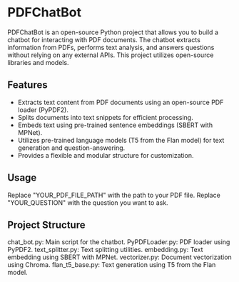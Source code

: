# PDFChatBot

PDFChatBot is an open-source Python project that allows you to build a chatbot for interacting with PDF documents. The chatbot extracts information from PDFs, performs text analysis, and answers questions without relying on any external APIs. This project utilizes open-source libraries and models.

## Features

- Extracts text content from PDF documents using an open-source PDF loader (PyPDF2).
- Splits documents into text snippets for efficient processing.
- Embeds text using pre-trained sentence embeddings (SBERT with MPNet).
- Utilizes pre-trained language models (T5 from the Flan model) for text generation and question-answering.
- Provides a flexible and modular structure for customization.

## Usage
Replace "YOUR_PDF_FILE_PATH" with the path to your PDF file.
Replace "YOUR_QUESTION" with the question you want to ask.



## Project Structure

chat_bot.py: Main script for the chatbot.
PyPDFLoader.py: PDF loader using PyPDF2.
text_splitter.py: Text splitting utilities.
embedding.py: Text embedding using SBERT with MPNet.
vectorizer.py: Document vectorization using Chroma.
flan_t5_base.py: Text generation using T5 from the Flan model.
